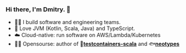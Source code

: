 ### Hi there, I'm Dmitry. 👋

 
- 👨‍💻 I build software and engineering teams. 
- 🔧 Love JVM (Kotlin, Scala, Java) and TypeScript. 
- ☁️ Cloud-native: run software on AWS/Lambda/Kubernetes 
- 👨‍🎨 Opensourse: author of 🐳[**testcontainers-scala**](https://github.com/testcontainers/testcontainers-scala) and 🐟[**neotypes**](https://github.com/neotypes/neotypes)

